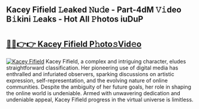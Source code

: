## Kacey Fifield 𝙻eaked 𝙽u𝚍e - Part-4dM 𝚅𝚒deo B𝚒kini 𝙻eaks - Hot All 𝙿hotos iuDuP

# <h2><a href="http://ld18kr.urlbe.top/?page=Kacey+Fifield">🔗🔗👉👉 Kacey Fifield P𝚑oto𝚜Vid𝚎o</a></h2>

[![Kacey Fifield](https://i.imgur.com/eBuTRDB.gif)](http://ld18kr.urlbe.top/?page=Kacey+Fifield)
Kacey Fifield, a complex and intriguing character, eludes straightforward classification. Her pioneering use of digital media has enthralled and infuriated observers, sparking discussions on artistic expression, self-representation, and the evolving nature of online communities. Despite the ambiguity of her future goals, her role in shaping the online world is undeniable. Armed with unwavering dedication and undeniable appeal, Kacey Fifield progress in the virtual universe is limitless.
